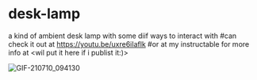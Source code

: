 # desk-lamp
a kind of ambient desk lamp with some diif ways to interact with
#can check it out at https://youtu.be/uxre6iIaflk
#or at my instructable for more info at  <wil put it here if i publist it:)>

![GIF-210710_094130](https://user-images.githubusercontent.com/85446029/125170390-aae3cd80-e163-11eb-871a-1309e4c19fda.gif)
